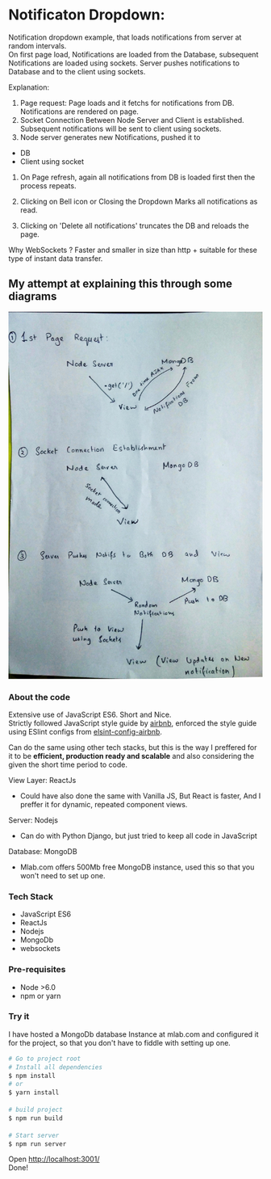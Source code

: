 # Notificaton Dropdown:

Notification dropdown example, that loads notifications from server at random intervals.<br>
On first page load, Notifications are loaded from the Database, subsequent Notifications are loaded using sockets. Server pushes notifications to Database and to the client using sockets.

Explanation:

1. Page request: Page loads and it fetchs for notifications from DB. Notifications are rendered on page.
2. Socket Connection Between Node Server and Client is established. Subsequent notifications will be sent to client using sockets.
3. Node server generates new Notifications, pushed it to
  - DB
  - Client using socket


1. On Page refresh, again all notifications from DB is loaded first then the process repeats.

2. Clicking on Bell icon or Closing the Dropdown Marks all notifications as read.

3. Clicking on 'Delete all notifications' truncates the DB and reloads the page.

Why WebSockets ? Faster and smaller in size than http + suitable for these type of instant data transfer.

## My attempt at explaining this through some diagrams

![art](img/art.jpg)

### About the code

Extensive use of JavaScript ES6\. Short and Nice.<br>
Strictly followed JavaScript style guide by [airbnb](https://github.com/airbnb/javascript), enforced the style guide using ESlint configs from [elsint-config-airbnb](https://www.npmjs.com/package/eslint-config-airbnb).

Can do the same using other tech stacks, but this is the way I preffered for it to be **efficient, production ready and scalable** and also considering the given the short time period to code.

View Layer: ReactJs
- Could have also done the same with Vanilla JS, But React is faster, And I preffer it for dynamic, repeated component views.


Server: Nodejs
- Can do with Python Django, but just tried to keep all code in JavaScript


Database: MongoDB
- Mlab.com offers 500Mb free MongoDB instance, used this so that you won't need to set up one.


### Tech Stack

- JavaScript ES6
- ReactJs
- Nodejs
- MongoDb
- websockets

### Pre-requisites

- Node >6.0
- npm or yarn

### Try it

I have hosted a MongoDb database Instance at mlab.com and configured it for the project, so that you don't have to fiddle with setting up one.

```sh
# Go to project root
# Install all dependencies
$ npm install
# or
$ yarn install

# build project
$ npm run build

# Start server
$ npm run server
```

Open <http://localhost:3001/><br>
Done!
